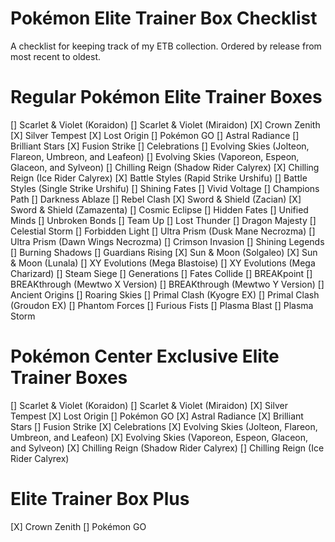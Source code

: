 # Pokémon Elite Trainer Box Checklist
 A checklist for keeping track of my ETB collection. Ordered by release from most recent to oldest.

 # Regular Pokémon Elite Trainer Boxes

[] Scarlet & Violet (Koraidon)
[] Scarlet & Violet (Miraidon)
[X] Crown Zenith
[X] Silver Tempest
[X] Lost Origin
[] Pokémon GO
[] Astral Radiance
[] Brilliant Stars
[X] Fusion Strike
[] Celebrations
[] Evolving Skies (Jolteon, Flareon, Umbreon, and Leafeon)
[] Evolving Skies (Vaporeon, Espeon, Glaceon, and Sylveon)
[] Chilling Reign (Shadow Rider Calyrex)
[X] Chilling Reign (Ice Rider Calyrex)
[X] Battle Styles (Rapid Strike Urshifu)
[] Battle Styles (Single Strike Urshifu)
[] Shining Fates
[] Vivid Voltage
[] Champions Path
[] Darkness Ablaze
[] Rebel Clash
[X] Sword & Shield (Zacian)
[X] Sword & Shield (Zamazenta)
[] Cosmic Eclipse
[] Hidden Fates
[] Unified Minds
[] Unbroken Bonds
[] Team Up
[] Lost Thunder
[] Dragon Majesty
[] Celestial Storm
[] Forbidden Light
[] Ultra Prism (Dusk Mane Necrozma)
[] Ultra Prism (Dawn Wings Necrozma)
[] Crimson Invasion
[] Shining Legends
[] Burning Shadows
[] Guardians Rising
[X] Sun & Moon (Solgaleo)
[X] Sun & Moon (Lunala)
[] XY Evolutions (Mega Blastoise)
[] XY Evolutions (Mega Charizard)
[] Steam Siege
[] Generations
[] Fates Collide
[] BREAKpoint
[] BREAKthrough (Mewtwo X Version)
[] BREAKthrough (Mewtwo Y Version)
[] Ancient Origins
[] Roaring Skies
[] Primal Clash (Kyogre EX)
[] Primal Clash (Groudon EX)
[] Phantom Forces
[] Furious Fists
[] Plasma Blast
[] Plasma Storm

 
# Pokémon Center Exclusive Elite Trainer Boxes

[] Scarlet & Violet (Koraidon)
[] Scarlet & Violet (Miraidon)
[X] Silver Tempest
[X] Lost Origin
[] Pokémon GO
[X] Astral Radiance
[X] Brilliant Stars
[] Fusion Strike
[X] Celebrations
[X] Evolving Skies (Jolteon, Flareon, Umbreon, and Leafeon)
[X] Evolving Skies (Vaporeon, Espeon, Glaceon, and Sylveon)
[X] Chilling Reign (Shadow Rider Calyrex)
[] Chilling Reign (Ice Rider Calyrex)

# Elite Trainer Box Plus

[X] Crown Zenith
[] Pokémon GO
